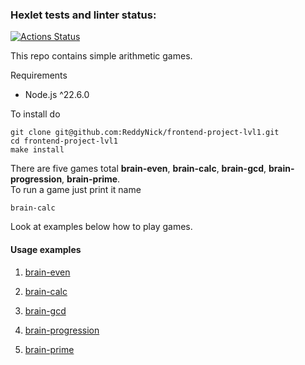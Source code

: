 ### Hexlet tests and linter status:
[![Actions Status](https://github.com/ReddyNick/frontend-project-lvl1/actions/workflows/hexlet-check.yml/badge.svg)](https://github.com/ReddyNick/frontend-project-lvl1/actions)

This repo contains simple arithmetic games.

Requirements
- Node.js ^22.6.0

To install do
```
git clone git@github.com:ReddyNick/frontend-project-lvl1.git
cd frontend-project-lvl1
make install
```
There are five games total **brain-even**, **brain-calc**, **brain-gcd**, **brain-progression**, **brain-prime**. \
To run a game just print it name
```
brain-calc
```

Look at examples below how to play games.

#### Usage examples 
1) [brain-even](https://asciinema.org/a/pRgJj1OQ8fOGVkrBg2SSgPcb3)

2) [brain-calc](https://asciinema.org/a/UGQO83adcZ5F1h6hTgxUQFKxY)

3) [brain-gcd](https://asciinema.org/a/UEz7Sz8f034J4fjwFyAUuaEjx)

4) [brain-progression](https://asciinema.org/a/6dpJXweLhPsHwAx8dAuLkLMis)

5) [brain-prime](https://asciinema.org/a/qwtilAq2DNQezZYxX8Ysorrz7)